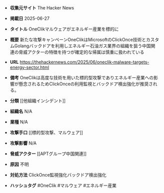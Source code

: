 - **収集元サイト**
The Hacker News

- **掲載日**
2025-06-27

- **タイトル**
OneClikマルウェアがエネルギー産業を標的に

- **概要**
新たな攻撃キャンペーンOneClikはMicrosoftのClickOnce技術とカスタムGolangバックドアを利用しエネルギー石油ガス業界の組織を狙う中国関連の脅威アクターの特徴を持つが確定的な帰属は慎重に扱われている

- **URL**
https://thehackernews.com/2025/06/oneclik-malware-targets-energy-sector.html

- **備考**
OneClikは高度な技術を用いた標的型攻撃でありエネルギー産業への影響が懸念されるためClickOnceの利用監視とバックドア検出強化が推奨される。

- **分類**
[[他組織インシデント]]

- **組織名**
N/A

- **業種**
N/A

- **攻撃手口**
[[標的型攻撃、マルウェア]]

- **攻撃影響**
N/A

- **脅威アクター**
[[APTグループ中国関連]]

- **原因**
不明

- **対処方法**
ClickOnce監視強化バックドア検出強化

- **ハッシュタグ**
#OneClik #マルウェア #エネルギー産業
